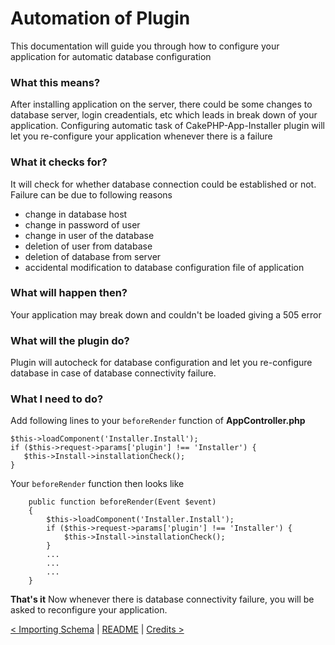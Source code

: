 # Automation of Plugin

This documentation will guide you through how to configure your application for automatic database configuration

### What this means?
After installing application on the server, there could be some changes to database server, login creadentials, etc which leads in break down of your application.
Configuring automatic task of CakePHP-App-Installer plugin will let you re-configure your application whenever there is a failure

### What it checks for?
It will check for whether database connection could be established or not. Failure can be due to following reasons
* change in database host
* change in password of user
* change in user of the database
* deletion of user from database
* deletion of database from server
* accidental modification to database configuration file of application

### What will happen then?
Your application may break down and couldn't be loaded giving a 505 error

### What will the plugin do?
Plugin will autocheck for database configuration and let you re-configure database in case of database connectivity failure.

### What I need to do?
Add following lines to your `beforeRender` function of **AppController.php**

```
$this->loadComponent('Installer.Install');
if ($this->request->params['plugin'] !== 'Installer') {
   $this->Install->installationCheck();
}
```

Your `beforeRender` function then looks like
```
    public function beforeRender(Event $event)
    {
        $this->loadComponent('Installer.Install');
        if ($this->request->params['plugin'] !== 'Installer') {
            $this->Install->installationCheck();
        }
        ...
        ...
        ...
    }
 ```
 
 **That's it** Now whenever there is database connectivity failure, you will be asked to reconfigure your application.

[< Importing Schema](import-schema.md) | [README](../README.md) | [Credits >](../README.md#credits)
